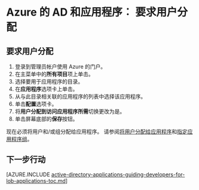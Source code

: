 <properties
    pageTitle="Azure 的 AD 和应用程序︰ 要求用户分配 |Microsoft Azure"
    description="如何要求用户分配对 Azure 应用程序。"
    services="active-directory"
    documentationCenter=""
    authors="IHenkel"
    manager="femila"
    editor=""/>

<tags
    ms.service="active-directory"
    ms.workload="identity"
    ms.tgt_pltfrm="na"
    ms.devlang="na"
    ms.topic="article"
    ms.date="10/09/2015"
    ms.author="inhenk"/>

# <a name="azure-ad-and-applications-requiring-user-assignment"></a>Azure 的 AD 和应用程序︰ 要求用户分配

## <a name="requiring-user-assignment"></a>要求用户分配
1. 登录到管理员帐户使用 Azure 的门户。
2. 在主菜单中的**所有项目**项上单击。
3. 选择要用于应用程序的目录。
4. 在**应用程序**选项卡上单击。
5. 从与此目录相关联的应用程序的列表中选择该应用程序。
6. 单击**配置**选项卡。
7. 将**用户分配到访问应用程序所需**切换更改为是。
8. 单击屏幕底部的**保存**按钮。

现在必须将用户和/或组分配给应用程序。 请参阅[将用户分配给应用程序](active-directory-applications-guiding-developers-assigning-users.md)和[指定应用程序组](active-directory-applications-guiding-developers-assigning-groups.md)。

## <a name="next-steps"></a>下一步行动
[AZURE.INCLUDE [active-directory-applications-guiding-developers-for-lob-applications-toc.md](../../includes/active-directory-applications-guiding-developers-for-lob-applications-toc.md)]

